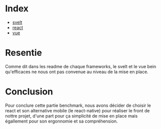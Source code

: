 # Index
- [svelt](https://github.com/EpitechPromo2025/B-DEV-500-MPL-5-2-area-ilia.schastnev/blob/main/server/benchFront/svelt/my-app/)
- [react](https://github.com/EpitechPromo2025/B-DEV-500-MPL-5-2-area-ilia.schastnev/blob/main/server/benchFront/react/test)
- [vue](https://github.com/EpitechPromo2025/B-DEV-500-MPL-5-2-area-ilia.schastnev/blob/main/server/benchFront/Vue.js/vue-becnhmark)

# Resentie
Comme dit dans les readme de chaque frameworks, le svelt et le vue bein qu'efficaces ne nous ont pas convenue au niveau de la mise en place.

# Conclusion
Pour conclure cette partie benchmark, nous avons décider de choisir le react et son alternative mobile (le react-native) pour réaliser le front de nottre projet, d'une part pour ça simplicité de mise en place mais égallement pour son ergonnomie et sa compréhension.